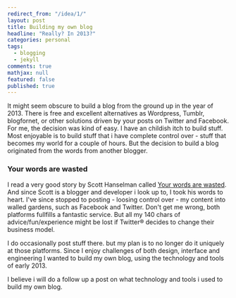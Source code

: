 ```yaml
---
redirect_from: "/idea/1/"
layout: post
title: Building my own blog
headline: "Really? In 2013?"
categories: personal
tags: 
  - blogging
  - jekyll
comments: true
mathjax: null
featured: false
published: true
---
```


It might seem obscure to build a blog from the ground up in the year of 2013. There is free and excellent alternatives as Wordpress, Tumblr, blogfornet, or other solutions driven by your posts on Twitter and Facebook. For me, the decision was kind of easy. I have an childish itch to build stuff. Most enjoyable is to build stuff that i have complete control over - stuff that becomes my world for a couple of hours. But the decision to build a blog originated from the words from another blogger.

### Your words are wasted  ###

I read a very good story by Scott Hanselman called [Your words are wasted](http://www.hanselman.com/blog/YourWordsAreWasted.aspx). And since Scott is a blogger and developer i look up to, I took his words to heart. I've since stopped to posting - loosing control over - my content into walled gardens, such as Facebook and Twitter. Don't get me wrong, both platforms fullfills a fantastic service. But all my 140 chars of advice/fun/experience might be lost if Twitter® decides to change their business model.

I do occasionally post stuff there. but my plan is to no longer do it uniquely at those platforms. Since I enjoy challenges of both design, interface and engineering I wanted to build my own blog, using the technology and tools of early 2013.

I believe i will do a follow up a post on what technology and tools i used to build my own blog.
